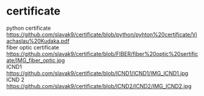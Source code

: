 # certificate
python certificate 
https://github.com/slavak9/certificate/blob/python/pyhton%20certificate/Viachaslau%20Kudaka.pdf    
fiber optic certificate 
https://github.com/slavak9/certificate/blob/FIBER/fiber%20optic%20sertificate/IMG_fiber_optic.jpg    
ICND1 
https://github.com/slavak9/certificate/blob/ICND1/ICND1/IMG_ICND1.jpg    
ICND 2 
https://github.com/slavak9/certificate/blob/ICND2/ICND2/IMG_ICND2.jpg    


